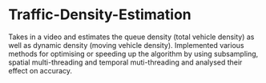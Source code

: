 # Traffic-Density-Estimation

Takes in a video and estimates the queue density (total vehicle density) as well as dynamic density (moving vehicle density).
Implemented various methods for optimising or speeding up the algorithm by using subsampling, spatial multi-threading and temporal muti-threading and analysed their effect on accuracy.  
